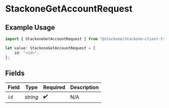 # StackoneGetAccountRequest

## Example Usage

```typescript
import { StackoneGetAccountRequest } from "@stackone/stackone-client-ts/sdk/models/operations";

let value: StackoneGetAccountRequest = {
    id: "<id>",
};
```

## Fields

| Field              | Type               | Required           | Description        |
| ------------------ | ------------------ | ------------------ | ------------------ |
| `id`               | *string*           | :heavy_check_mark: | N/A                |